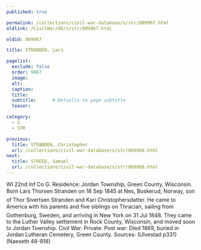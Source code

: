 ```yaml
---
published: true

permalink: /collections/civil-war-database/s/str/009967.html
oldlink: /CivilWar/db/s/str/009967.html

oldid: 009967

title: STRANDEN, Lars

pagelist:
  exclude: false
  order: 9967
  image: 
  alt:
  caption:
  title:
  subtitle:      # Defaults to page subtitle
  teaser:

category: 
  - S 
  - STR

previous:
  title: STRANDEN, Christopher
  url: /collections/civil-war-database/s/str/009966.html  
next:
  title: STREED, Samuel
  url: /collections/civil-war-database/s/str/009968.html   
---
```

WI 22nd Inf Co G. Residence: Jordan Township, Green County, Wisconsin. Born &#147;Lars Thorsen Stranden&#148; on 18 Sep 1845 at Nes, Buskerud, Norway, son of Thor Sivertsen Stranden and Kari Christophersdatter. He came to America with his parents and five siblings on &#147;Thracian&#148;, sailing from Gothenburg, Sweden, and arriving in New York on 31 Jul 1848. They came to the Luther Valley settlement in Rock County, Wisconsin, and moved soon to Jordan Township. Civil War: Private. Post war: Died 1869, buried in Jordan Lutheran Cemetery, Green County. Sources: (Ulvestad p331) (Naeseth &#146;48-918)